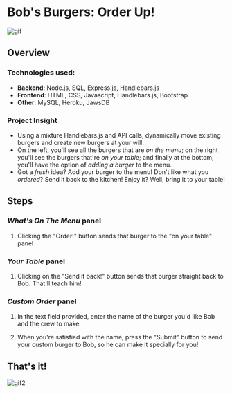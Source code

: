 # Bob's Burgers: Order Up!

![gif](https://media.giphy.com/media/rvoMMtlqibZYY/giphy.gif)

## Overview

### Technologies used:

* **Backend**: Node.js, SQL, Express.js, Handlebars.js
* **Frontend**: HTML, CSS, Javascript, Handlebars.js, Bootstrap
* **Other**: MySQL, Heroku, JawsDB

### Project Insight

* Using a mixture Handlebars.js and API calls, dynamically move existing burgers and create new burgers at your will. 
* On the left, you'll see all the burgers that are _on the menu_; on the right you'll see the burgers that're _on your table_; and finally at the bottom, you'll have the option of _adding a burger_ to the menu.
* Got a _fresh_ idea? Add your burger to the menu! Don't like what you _ordered_? Send it back to the kitchen! Enjoy it? Well, bring it to your table!

## Steps

### _What's On The Menu_ panel

1) Clicking the "Order!" button sends that burger to the "on your table" panel

### _Your Table_ panel

1) Clicking on the "Send it back!" button sends that burger straight back to Bob. That'll teach him!

### _Custom Order_ panel

1) In the text field provided, enter the name of the burger you'd like Bob and the crew to make

2) When you're satisfied with the name, press the "Submit" button to send your custom burger to Bob, so he can make it specially for you!

## That's it!

![gif2](https://media.giphy.com/media/KEtgWlYYoN6Ni/giphy.gif)
